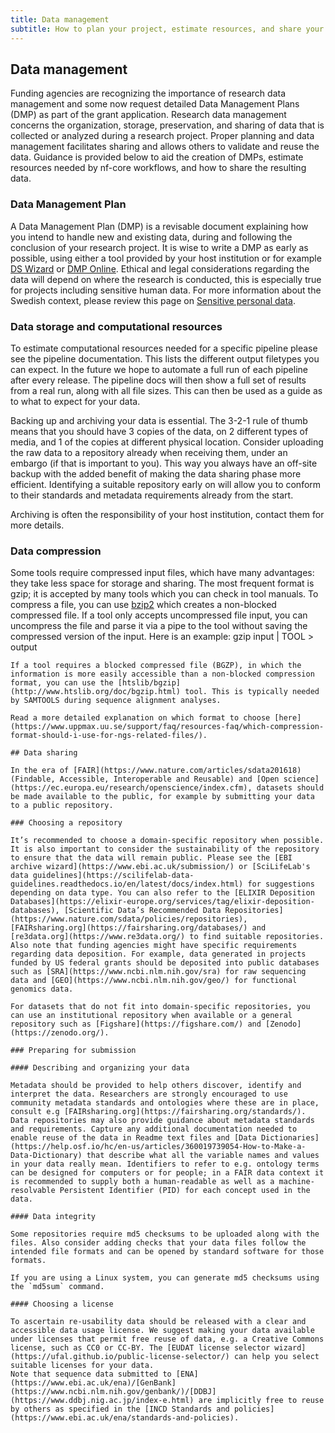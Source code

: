 ```yaml
---
title: Data management
subtitle: How to plan your project, estimate resources, and share your results.
---
```


## Data management

Funding agencies are recognizing the importance of research data management and some now request detailed Data Management Plans (DMP) as part of the grant application. Research data management concerns the organization, storage, preservation, and sharing of data that is collected or analyzed during a research project. Proper planning and data management facilitates sharing and allows others to validate and reuse the data. Guidance is provided below to aid the creation of DMPs, estimate resources needed by nf-core workflows, and how to share the resulting data.

### Data Management Plan

A Data Management Plan (DMP) is a revisable document explaining how you intend to handle new and existing data, during and following the conclusion of your research project.
It is wise to write a DMP as early as possible, using either a tool provided by your host institution or for example
[DS Wizard](https://ds-wizard.org/) or [DMP Online](https://dmponline.dcc.ac.uk/).
Ethical and legal considerations regarding the data will depend on where the research is conducted, this is especially true for projects including sensitive human data. For more information about the Swedish context, please review this page on [Sensitive personal data](https://scilifelab-data-guidelines.readthedocs.io/en/latest/docs/general/sensitive_data.html).

### Data storage and computational resources

To estimate computational resources needed for a specific pipeline please see the pipeline documentation. This lists the different output filetypes you can expect.
In the future we hope to automate a full run of each pipeline after every release. The pipeline docs will then show a full set of results from a real run, along with all file sizes. This can then be used as a guide as to what to expect for your data.

Backing up and archiving your data is essential. The 3-2-1 rule of thumb means that you should have 3 copies of the data, on 2 different types of media, and 1 of the copies at different physical location. Consider uploading the raw data to a repository already when receiving them, under an embargo (if that is important to you). This way you always have an off-site backup with the added benefit of making the data sharing phase more efficient. Identifying a suitable repository early on will allow you to conform to their standards and metadata requirements already from the start.

Archiving is often the responsibility of your host institution, contact them for more details.

### Data compression

Some tools require compressed input files, which have many advantages: they take less space for storage and sharing. The most frequent format is gzip; it is accepted by many tools which you can check in tool manuals. To compress a file, you can use [bzip2](https://sourceware.org/bzip2/) which creates a non-blocked compressed file. If a tool only accepts uncompressed file input, you can uncompress the file and parse it via a pipe to the tool without saving the compressed version of the input. Here is an example: 
gzip input | TOOL > output
```
If a tool requires a blocked compressed file (BGZP), in which the information is more easily accessible than a non-blocked compression format, you can use the [htslib/bgzip](http://www.htslib.org/doc/bgzip.html) tool. This is typically needed by SAMTOOLS during sequence alignment analyses.

Read a more detailed explanation on which format to choose [here](https://www.uppmax.uu.se/support/faq/resources-faq/which-compression-format-should-i-use-for-ngs-related-files/).

## Data sharing

In the era of [FAIR](https://www.nature.com/articles/sdata201618) (Findable, Accessible, Interoperable and Reusable) and [Open science](https://ec.europa.eu/research/openscience/index.cfm), datasets should be made available to the public, for example by submitting your data to a public repository.

### Choosing a repository

It’s recommended to choose a domain-specific repository when possible. It is also important to consider the sustainability of the repository to ensure that the data will remain public. Please see the [EBI archive wizard](https://www.ebi.ac.uk/submission/) or [SciLifeLab's data guidelines](https://scilifelab-data-guidelines.readthedocs.io/en/latest/docs/index.html) for suggestions depending on data type. You can also refer to the [ELIXIR Deposition Databases](https://elixir-europe.org/services/tag/elixir-deposition-databases), [Scientific Data’s Recommended Data Repositories](https://www.nature.com/sdata/policies/repositories), [FAIRsharing.org](https://fairsharing.org/databases/) and [re3data.org](https://www.re3data.org/) to find suitable repositories.
Also note that funding agencies might have specific requirements regarding data deposition. For example, data generated in projects funded by US federal grants should be deposited into public databases such as [SRA](https://www.ncbi.nlm.nih.gov/sra) for raw sequencing data and [GEO](https://www.ncbi.nlm.nih.gov/geo/) for functional genomics data.

For datasets that do not fit into domain-specific repositories, you can use an institutional repository when available or a general repository such as [Figshare](https://figshare.com/) and [Zenodo](https://zenodo.org/).

### Preparing for submission

#### Describing and organizing your data

Metadata should be provided to help others discover, identify and interpret the data. Researchers are strongly encouraged to use community metadata standards and ontologies where these are in place, consult e.g [FAIRsharing.org](https://fairsharing.org/standards/). Data repositories may also provide guidance about metadata standards and requirements. Capture any additional documentation needed to enable reuse of the data in Readme text files and [Data Dictionaries](https://help.osf.io/hc/en-us/articles/360019739054-How-to-Make-a-Data-Dictionary) that describe what all the variable names and values in your data really mean. Identifiers to refer to e.g. ontology terms can be designed for computers or for people; in a FAIR data context it is recommended to supply both a human-readable as well as a machine-resolvable Persistent Identifier (PID) for each concept used in the data.

#### Data integrity

Some repositories require md5 checksums to be uploaded along with the files. Also consider adding checks that your data files follow the intended file formats and can be opened by standard software for those formats.

If you are using a Linux system, you can generate md5 checksums using the `md5sum` command.

#### Choosing a license

To ascertain re-usability data should be released with a clear and accessible data usage license. We suggest making your data available under licenses that permit free reuse of data, e.g. a Creative Commons license, such as CC0 or CC-BY. The [EUDAT license selector wizard](https://ufal.github.io/public-license-selector/) can help you select suitable licenses for your data.
Note that sequence data submitted to [ENA](https://www.ebi.ac.uk/ena)/[GenBank](https://www.ncbi.nlm.nih.gov/genbank/)/[DDBJ](https://www.ddbj.nig.ac.jp/index-e.html) are implicitly free to reuse by others as specified in the [INCD Standards and policies](https://www.ebi.ac.uk/ena/standards-and-policies).
